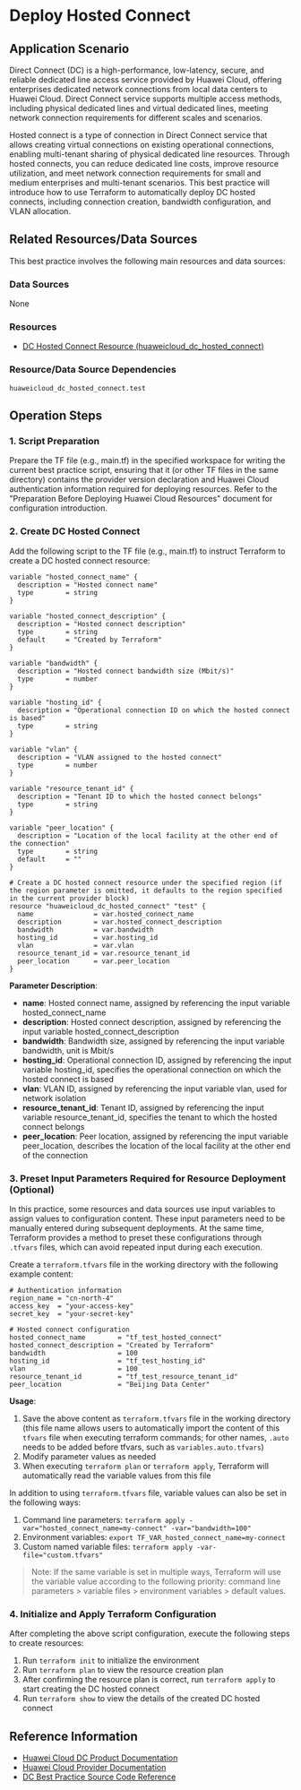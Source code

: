 # Deploy Hosted Connect

## Application Scenario

Direct Connect (DC) is a high-performance, low-latency, secure, and reliable dedicated line access service provided by Huawei Cloud, offering enterprises dedicated network connections from local data centers to Huawei Cloud. Direct Connect service supports multiple access methods, including physical dedicated lines and virtual dedicated lines, meeting network connection requirements for different scales and scenarios.

Hosted connect is a type of connection in Direct Connect service that allows creating virtual connections on existing operational connections, enabling multi-tenant sharing of physical dedicated line resources. Through hosted connects, you can reduce dedicated line costs, improve resource utilization, and meet network connection requirements for small and medium enterprises and multi-tenant scenarios. This best practice will introduce how to use Terraform to automatically deploy DC hosted connects, including connection creation, bandwidth configuration, and VLAN allocation.

## Related Resources/Data Sources

This best practice involves the following main resources and data sources:

### Data Sources

None

### Resources

- [DC Hosted Connect Resource (huaweicloud_dc_hosted_connect)](https://registry.terraform.io/providers/huaweicloud/huaweicloud/latest/docs/resources/dc_hosted_connect)

### Resource/Data Source Dependencies

```
huaweicloud_dc_hosted_connect.test
```

## Operation Steps

### 1. Script Preparation

Prepare the TF file (e.g., main.tf) in the specified workspace for writing the current best practice script, ensuring that it (or other TF files in the same directory) contains the provider version declaration and Huawei Cloud authentication information required for deploying resources.
Refer to the "Preparation Before Deploying Huawei Cloud Resources" document for configuration introduction.

### 2. Create DC Hosted Connect

Add the following script to the TF file (e.g., main.tf) to instruct Terraform to create a DC hosted connect resource:

```hcl
variable "hosted_connect_name" {
  description = "Hosted connect name"
  type        = string
}

variable "hosted_connect_description" {
  description = "Hosted connect description"
  type        = string
  default     = "Created by Terraform"
}

variable "bandwidth" {
  description = "Hosted connect bandwidth size (Mbit/s)"
  type        = number
}

variable "hosting_id" {
  description = "Operational connection ID on which the hosted connect is based"
  type        = string
}

variable "vlan" {
  description = "VLAN assigned to the hosted connect"
  type        = number
}

variable "resource_tenant_id" {
  description = "Tenant ID to which the hosted connect belongs"
  type        = string
}

variable "peer_location" {
  description = "Location of the local facility at the other end of the connection"
  type        = string
  default     = ""
}

# Create a DC hosted connect resource under the specified region (if the region parameter is omitted, it defaults to the region specified in the current provider block)
resource "huaweicloud_dc_hosted_connect" "test" {
  name               = var.hosted_connect_name
  description        = var.hosted_connect_description
  bandwidth          = var.bandwidth
  hosting_id         = var.hosting_id
  vlan               = var.vlan
  resource_tenant_id = var.resource_tenant_id
  peer_location      = var.peer_location
}
```

**Parameter Description**:
- **name**: Hosted connect name, assigned by referencing the input variable hosted_connect_name
- **description**: Hosted connect description, assigned by referencing the input variable hosted_connect_description
- **bandwidth**: Bandwidth size, assigned by referencing the input variable bandwidth, unit is Mbit/s
- **hosting_id**: Operational connection ID, assigned by referencing the input variable hosting_id, specifies the operational connection on which the hosted connect is based
- **vlan**: VLAN ID, assigned by referencing the input variable vlan, used for network isolation
- **resource_tenant_id**: Tenant ID, assigned by referencing the input variable resource_tenant_id, specifies the tenant to which the hosted connect belongs
- **peer_location**: Peer location, assigned by referencing the input variable peer_location, describes the location of the local facility at the other end of the connection

### 3. Preset Input Parameters Required for Resource Deployment (Optional)

In this practice, some resources and data sources use input variables to assign values to configuration content. These input parameters need to be manually entered during subsequent deployments.
At the same time, Terraform provides a method to preset these configurations through `.tfvars` files, which can avoid repeated input during each execution.

Create a `terraform.tfvars` file in the working directory with the following example content:

```hcl
# Authentication information
region_name = "cn-north-4"
access_key  = "your-access-key"
secret_key  = "your-secret-key"

# Hosted connect configuration
hosted_connect_name        = "tf_test_hosted_connect"
hosted_connect_description = "Created by Terraform"
bandwidth                  = 100
hosting_id                 = "tf_test_hosting_id"
vlan                       = 100
resource_tenant_id         = "tf_test_resource_tenant_id"
peer_location              = "Beijing Data Center"
```

**Usage**:

1. Save the above content as `terraform.tfvars` file in the working directory (this file name allows users to automatically import the content of this `tfvars` file when executing terraform commands; for other names, `.auto` needs to be added before tfvars, such as `variables.auto.tfvars`)
2. Modify parameter values as needed
3. When executing `terraform plan` or `terraform apply`, Terraform will automatically read the variable values from this file

In addition to using `terraform.tfvars` file, variable values can also be set in the following ways:

1. Command line parameters: `terraform apply -var="hosted_connect_name=my-connect" -var="bandwidth=100"`
2. Environment variables: `export TF_VAR_hosted_connect_name=my-connect`
3. Custom named variable files: `terraform apply -var-file="custom.tfvars"`

> Note: If the same variable is set in multiple ways, Terraform will use the variable value according to the following priority: command line parameters > variable files > environment variables > default values.

### 4. Initialize and Apply Terraform Configuration

After completing the above script configuration, execute the following steps to create resources:

1. Run `terraform init` to initialize the environment
2. Run `terraform plan` to view the resource creation plan
3. After confirming the resource plan is correct, run `terraform apply` to start creating the DC hosted connect
4. Run `terraform show` to view the details of the created DC hosted connect

## Reference Information

- [Huawei Cloud DC Product Documentation](https://support.huaweicloud.com/dc/index.html)
- [Huawei Cloud Provider Documentation](https://registry.terraform.io/providers/huaweicloud/huaweicloud/latest/docs)
- [DC Best Practice Source Code Reference](https://github.com/huaweicloud/terraform-provider-huaweicloud/tree/master/examples/dc)
